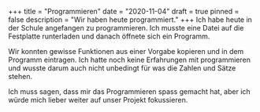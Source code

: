 +++
title = "Programmieren"
date = "2020-11-04"
draft = true
pinned = false
description = "Wir haben heute programmiert."
+++
Ich habe heute in der Schule angefangen zu programmieren. Ich musste eine Datei auf die Festplatte runterladen und danach öffnete sich ein Programm. 

Wir konnten gewisse Funktionen aus einer Vorgabe kopieren und in dem Programm eintragen. Ich hatte noch keine Erfahrungen mit programmieren und wusste darum auch nicht unbedingt für was die Zahlen und Sätze stehen.

Ich muss sagen, dass mir das Programmieren spass gemacht hat, aber ich würde mich lieber weiter auf unser Projekt fokussieren.